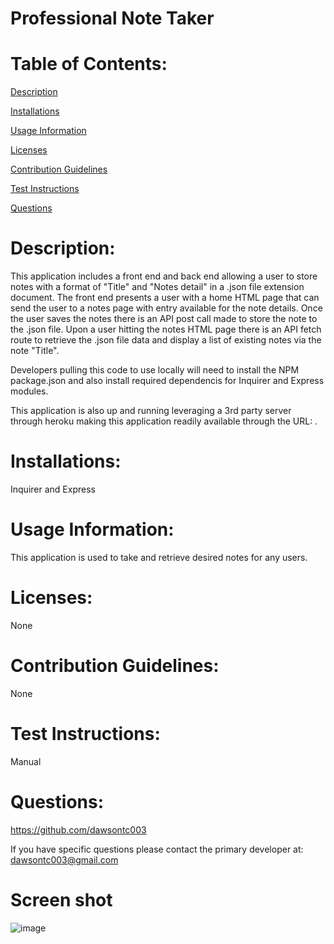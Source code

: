 # Professional Note Taker

# Table of Contents:

[Description](#description)

[Installations](#installations)

[Usage Information](#usage-information)

[Licenses](#licenses)

[Contribution Guidelines](#contribution-guidelines)

[Test Instructions](#test-instructions)

[Questions](#questions)

# Description:

This application includes a front end and back end allowing a user to store notes with a format of "Title" and "Notes detail" in a .json file extension document. The front end presents a user with a home HTML page that can send the user to a notes page with entry available for the note details. Once the user saves the notes there is an API post call made to store the note to the .json file. Upon a user hitting the notes HTML page there is an API fetch route to retrieve the .json file data and display a list of existing notes via the note "Title".

Developers pulling this code to use locally will need to install the NPM package.json and also install required dependencis for Inquirer and Express modules.

This application is also up and running leveraging a 3rd party server through heroku making this application readily available through the URL: <url here>.

# Installations:

Inquirer and Express

# Usage Information:

This application is used to take and retrieve desired notes for any users.

# Licenses:

None

# Contribution Guidelines:

None

# Test Instructions:

Manual

# Questions:

https://github.com/dawsontc003

If you have specific questions please contact the primary developer at: dawsontc003@gmail.com

# Screen shot

![image](https://user-images.githubusercontent.com/69283624/102114454-73908680-3df7-11eb-9923-91bfc9388d4c.png)

